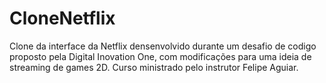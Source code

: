 # CloneNetflix
Clone da interface da Netflix densenvolvido durante um desafio de codigo proposto pela Digital Inovation One,
com modificações para uma ideia de streaming de games 2D. Curso ministrado pelo instrutor Felipe Aguiar.
